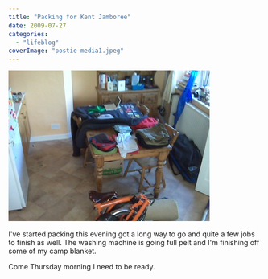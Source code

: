 ```yaml
---
title: "Packing for Kent Jamboree"
date: 2009-07-27
categories: 
  - "lifeblog"
coverImage: "postie-media1.jpeg"
---
```


[![](images/postie-media1-400x300.jpg)](http://www.davelodwig.co.uk/wp-content/uploads/2009/07/postie-media1-800x600.jpg)

I've started packing this evening got a long way to go and quite a few jobs to finish as well. The washing machine is going full pelt and I'm finishing off some of my camp blanket.

Come Thursday morning I need to be ready.
